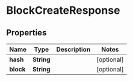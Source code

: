 

# BlockCreateResponse

## Properties

Name | Type | Description | Notes
------------ | ------------- | ------------- | -------------
**hash** | **String** |  |  [optional]
**block** | **String** |  |  [optional]



